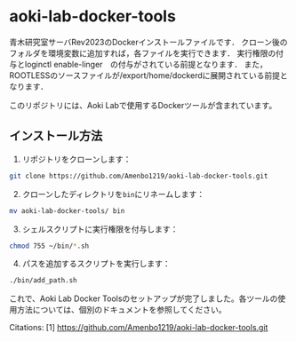 # aoki-lab-docker-tools
青木研究室サーバRev2023のDockerインストールファイルです．
クローン後のフォルダを環境変数に追加すれば，各ファイルを実行できます．
実行権限の付与とloginctl enable-linger　の付与がされている前提となります．
また，ROOTLESSのソースファイルが/export/home/dockerdに展開されている前提となります．

このリポジトリには、Aoki Labで使用するDockerツールが含まれています。

## インストール方法

1. リポジトリをクローンします：

```bash
git clone https://github.com/Amenbo1219/aoki-lab-docker-tools.git
```

2. クローンしたディレクトリを`bin`にリネームします：

```bash
mv aoki-lab-docker-tools/ bin
```

3. シェルスクリプトに実行権限を付与します：

```bash
chmod 755 ~/bin/*.sh
```

4. パスを追加するスクリプトを実行します：

```bash
./bin/add_path.sh
```

これで、Aoki Lab Docker Toolsのセットアップが完了しました。各ツールの使用方法については、個別のドキュメントを参照してください。

Citations:
[1] https://github.com/Amenbo1219/aoki-lab-docker-tools.git
